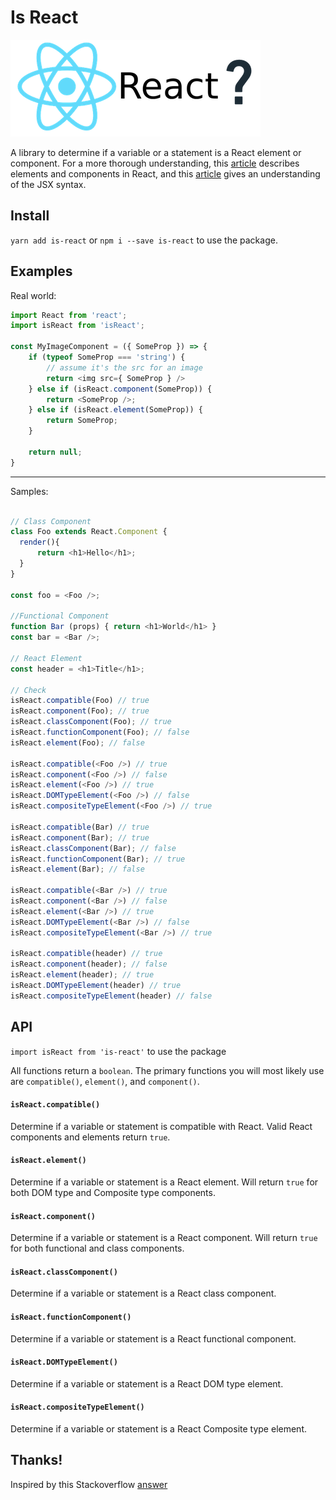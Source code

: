 # Is React

![Is React?](is-react.png)

A library to determine if a variable or a statement is a React element or component.
For a more thorough understanding, this  [article](https://facebook.github.io/react/blog/2015/12/18/react-components-elements-and-instances.html) describes elements and components in React, and this [article](https://facebook.github.io/react/docs/jsx-in-depth.html)
gives an understanding of the JSX syntax.

## Install

`yarn add is-react` or `npm i --save is-react` to use the package.

## Examples

Real world:
```javascript
import React from 'react';
import isReact from 'isReact';

const MyImageComponent = ({ SomeProp }) => {
    if (typeof SomeProp === 'string') {
        // assume it's the src for an image
        return <img src={ SomeProp } />
    } else if (isReact.component(SomeProp)) {
        return <SomeProp />;
    } else if (isReact.element(SomeProp)) {
        return SomeProp;
    }

    return null;
}
```
______________________

Samples:
```javascript

// Class Component
class Foo extends React.Component {
  render(){
      return <h1>Hello</h1>;
  }
}

const foo = <Foo />;

//Functional Component
function Bar (props) { return <h1>World</h1> }
const bar = <Bar />;

// React Element
const header = <h1>Title</h1>;

// Check
isReact.compatible(Foo) // true
isReact.component(Foo); // true
isReact.classComponent(Foo); // true
isReact.functionComponent(Foo); // false
isReact.element(Foo); // false

isReact.compatible(<Foo />) // true
isReact.component(<Foo />) // false
isReact.element(<Foo />) // true
isReact.DOMTypeElement(<Foo />) // false
isReact.compositeTypeElement(<Foo />) // true

isReact.compatible(Bar) // true
isReact.component(Bar); // true
isReact.classComponent(Bar); // false
isReact.functionComponent(Bar); // true
isReact.element(Bar); // false

isReact.compatible(<Bar />) // true
isReact.component(<Bar />) // false
isReact.element(<Bar />) // true
isReact.DOMTypeElement(<Bar />) // false
isReact.compositeTypeElement(<Bar />) // true

isReact.compatible(header) // true
isReact.component(header); // false
isReact.element(header); // true
isReact.DOMTypeElement(header) // true
isReact.compositeTypeElement(header) // false
```

## API
`import isReact from 'is-react'` to use the package

All functions return a `boolean`. The primary functions you will most likely
use are `compatible()`, `element()`, and `component()`.

#### `isReact.compatible()`

Determine if a variable or statement is compatible with React. Valid React
components and elements return `true`.

#### `isReact.element()`

Determine if a variable or statement is a React element. Will return `true`
for both DOM type and Composite type components.

#### `isReact.component()`

Determine if a variable or statement is a React component. Will return `true`
for both functional and class components.

#### `isReact.classComponent()`

Determine if a variable or statement is a React class component.

#### `isReact.functionComponent()`

Determine if a variable or statement is a React functional component.

#### `isReact.DOMTypeElement()`

Determine if a variable or statement is a React DOM type element.

#### `isReact.compositeTypeElement()`

Determine if a variable or statement is a React Composite type element.

## Thanks!

Inspired by this Stackoverflow [answer](http://stackoverflow.com/a/41658173)

